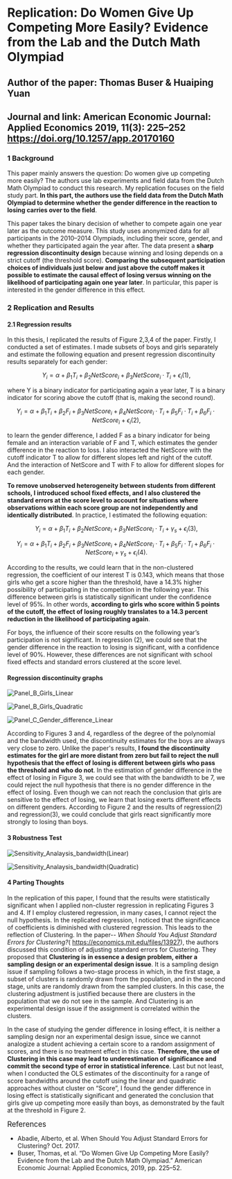 # Replication: Do Women Give Up Competing More Easily? Evidence from the Lab and the Dutch Math Olympiad
## Author of the paper: Thomas Buser & Huaiping Yuan
## Journal and link: American Economic Journal: Applied Economics 2019, 11(3): 225–252 https://doi.org/10.1257/app.20170160 

### 1 Background
This paper mainly answers the question: Do women give up competing more easily? The authors use lab experiments and field data from the Dutch Math Olympiad to conduct this research. My replication focuses on the field study part. **In this part, the authors use the field data from the Dutch Math Olympiad to determine whether the gender difference in the reaction to losing carries over to the field**.

This paper takes the binary decision of whether to compete again one year later as the outcome measure. This study uses anonymized data for all participants in the 2010–2014 Olympiads, including their score, gender, and whether they participated again the year after. The data present a **sharp regression discontinuity design** because winning and losing depends on a strict cutoff (the threshold score). **Comparing the subsequent participation choices of individuals just below and just above the cutoff makes it possible to estimate the causal effect of losing versus winning on the likelihood of participating again one year later**. In particular, this paper is interested in the gender difference in this effect.

### 2 Replication and Results
#### 2.1 Regression results
In this thesis, I replicated the results of Figure 2,3,4 of the paper. Firstly, I conducted a set of estimates. I made subsets of boys and girls separately and estimate the following equation and present regression discontinuity results separately for each gender:

$$
Y_i = \alpha + \beta_1T_i + \beta_2NetScore_i +  \beta_3 NetScore_i \cdot T_i + \epsilon_i(1),
$$

where Y is a binary indicator for participating again a year later, T is a binary indicator for scoring above the cutoff (that is, making the second round). 

$$
Y_i = \alpha + \beta_1T_i + \beta_2 F_i + \beta_3NetScore_i +  \beta_4 NetScore_i \cdot T_i + \beta_5 F_i \cdot T_i + \beta_6 F_i \cdot NetScore_i + \epsilon_i(2),
$$

to learn the gender difference, I added F as a binary indicator for being female and an interaction variable of F and T, which estimates the gender difference in the reaction to loss. I also interacted the NetScore with the cutoff indicator T to allow for different slopes left and right of the cutoff. And the interaction of NetScore and T with F to allow for different slopes for each gender.

**To remove unobserved heterogeneity between students from different schools, I introduced school fixed effects, and I also clustered the standard errors at the score level to account for situations where observations within each score group are not independently and identically distributed**. In practice, I estimated the following equation:

$$
Y_i = \alpha + \beta_1T_i + \beta_2NetScore_i +  \beta_3 NetScore_i \cdot T_i + \gamma_s + \epsilon_i(3),
$$

$$
Y_i = \alpha + \beta_1T_i + \beta_2 F_i + \beta_3NetScore_i +  \beta_4 NetScore_i \cdot T_i + \beta_5 F_i \cdot T_i + \beta_6 F_i \cdot NetScore_i + \gamma_s + \epsilon_i(4).
$$

According to the results, we could learn that in the non-clustered regression, the coefficient of our interest T is 0.143, which means that those girls who get a score higher than the threshold,  have a 14.3% higher possibility of participating in the competition in the following year. This difference between girls is statistically significant under the confidence level of 95%. In other words, **according to girls who score within 5 points of the cutoff, the effect of losing roughly translates to a 14.3 percent reduction in the likelihood of participating again**.

For boys, the influence of their score results on the following year’s participation is not significant. In regression (2), we could see that the gender difference in the reaction to losing is significant, with a confidence level of 90%. However, these differences are not significant with school fixed effects and standard errors clustered at the score level. 

#### Regression discontinuity graphs

![Panel_B_Girls_Linear](https://user-images.githubusercontent.com/89746479/210924846-d9351da4-fd84-4419-8dfd-631e643f70eb.png)

![Panel_B_Girls_Quadratic](https://user-images.githubusercontent.com/89746479/210924871-8fdccbb6-e478-40a5-b037-f81cd1c962f8.png)

![Panel_C_Gender_difference_Linear](https://user-images.githubusercontent.com/89746479/210925019-2e9f5f63-3de3-459e-8b1d-87cb839f03ad.png)

According to Figures 3 and 4, regardless of the degree of the polynomial and the bandwidth used, the discontinuity estimates for the boys are always very close to zero. Unlike the paper's results, **I found the discontinuity estimates for the girl are more distant from zero but fail to reject the null hypothesis that the effect of losing is different between girls who pass the threshold and who do not**. In the estimation of gender difference in the effect of losing in Figure 3, we could see that with the bandwidth to be 7, we could reject the null hypothesis that there is no gender difference in the effect of losing. Even though we can not reach the conclusion that girls are sensitive to the effect of losing, we learn that losing exerts different effects on different genders. According to Figure 2 and the results of regression(2) and regression(3), we could conclude that girls react significantly more strongly to losing than boys.  

#### 3 Robustness Test

![Sensitivity_Analaysis_bandwidth(Linear)](https://user-images.githubusercontent.com/89746479/210925112-7c66eea0-e0d2-46b5-92f2-cf4c32a3b241.png)

![Sensitivity_Analaysis_bandwidth(Quadratic)](https://user-images.githubusercontent.com/89746479/210925130-6cfc466c-27a7-46ff-95db-02d57eddfecb.png)

#### 4 Parting Thoughts
In the replication of this paper, I found that the results were statistically significant when I applied non-cluster regression in replicating Figures 3 and 4. If I employ clustered regression, in many cases, I cannot reject the null hypothesis. In the replicated regression, I noticed that the significance of coefficients is diminished with clustered regression. This leads to the reflection of Clustering. In the paper-- *When Should You Adjust Standard Errors for Clustering?*( https://economics.mit.edu/files/13927), the authors discussed this condition of adjusting standard errors for Clustering. They proposed that **Clustering is in essence a design problem, either a sampling design or an experimental design issue**. It is a sampling design issue if sampling follows a two-stage process in which, in the first stage, a subset of clusters is randomly drawn from the population, and in the second stage, units are randomly drawn from the sampled clusters. In this case, the clustering adjustment is justified because there are clusters in the population that we do not see in the sample. And Clustering is an experimental design issue if the assignment is correlated within the clusters. 

In the case of studying the gender difference in losing effect, it is neither a sampling design nor an experimental design issue, since we cannot analogize a student achieving a certain score to a random assignment of scores, and there is no treatment effect in this case. **Therefore, the use of Clustering in this case may lead to underestimation of significance and commit the second type of error in statistical inference**. Last but not least, when I conducted the OLS estimates of the discontinuity for a range of score bandwidths around the cutoff using the linear and quadratic approaches without cluster on “Score”, I found the gender difference in losing effect is statistically significant and generated the conclusion that girls give up competing more easily than boys, as demonstrated by the fault at the threshold in Figure 2.


<big>References</big>

* Abadie, Alberto, et al. When Should You Adjust Standard Errors for Clustering? Oct. 2017.
* Buser, Thomas, et al. “Do Women Give Up Competing More Easily?  Evidence from the Lab and the Dutch Math Olympiad.” American Economic Journal: Applied Economics, 2019, pp. 225–52.







